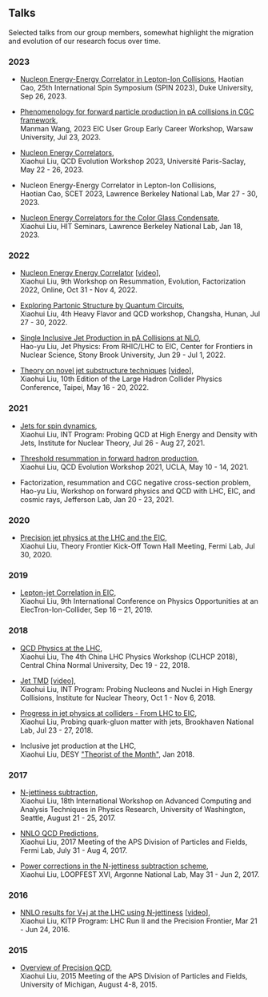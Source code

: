 ## Talks

Selected talks from our group members, somewhat highlight the migration and evolution of our research focus over time.

### 2023
- [Nucleon Energy-Energy Correlator in Lepton-Ion Collisions](https://indico.jlab.org/event/663/contributions/12836/), Haotian Cao, 25th International Spin Symposium (SPIN 2023), Duke University, Sep 26, 2023.
  
- [Phenomenology for forward particle production in pA collisions in CGC framework](https://indico.jlab.org/event/696/contributions/13156/attachments/10116/15058/EICUS_Early_Career_Manman_Wang_slides.pdf),\
  Manman Wang, 2023 EIC User Group Early Career Workshop, Warsaw University, Jul 23, 2023. 
   
- [Nucleon Energy Correlators](https://indico.cern.ch/event/1239374/contributions/5317052/attachments/2650587/4592730/eec-qcd-evolution.pdf),\
  Xiaohui Liu, QCD Evolution Workshop 2023, Université Paris-Saclay,  May 22 - 26, 2023.

- Nucleon Energy-Energy Correlator in Lepton-Ion Collisions,\
  Haotian Cao, SCET 2023, Lawrence Berkeley National Lab, Mar 27 - 30, 2023. 
  
- [Nucleon Energy Correlators for the Color Glass Condensate](https://drive.google.com/file/d/1f5IxEkk2yoX7QbDETMmTpFgD_9E75vYR/view?usp=share_link),\
  Xiaohui Liu, HIT Seminars, Lawrence Berkeley National Lab, Jan 18, 2023. 

### 2022 

- [Nucleon Energy Energy Correlator](https://indico.desy.de/event/32950/contributions/129272/attachments/78092/101357/eec-resummation.pdf) [[video](https://indico.desy.de/event/32950/contributions/129272/attachments/78092/101177/Xiaohui.mp4)],\
  Xiaohui Liu, 9th Workshop on Resummation, Evolution, Factorization 2022, Online, Oct 31 - Nov 4, 2022. 

- [Exploring Partonic Structure by Quantum Circuits](https://indico.ihep.ac.cn/event/16171/contributions/44331/attachments/21335/24295/changsha-talk.pdf),\
  Xiaohui Liu, 4th Heavy Flavor and QCD workshop, Changsha, Hunan, Jul 27 - 30, 2022.
  
- [Single Inclusive Jet Production in pA Collisions at NLO](https://indico.bnl.gov/event/14375/contributions/65339/attachments/41935/70216/Single%20Inclusive%20Jet%20Production%20in%20pACollisions%20at%20NLO-cfns2022.pdf),\
  Hao-yu Liu, Jet Physics: From RHIC/LHC to EIC, Center for Frontiers in Nuclear Science, Stony Brook University, Jun 29 - Jul 1, 2022. 
 
- [Theory on novel jet substructure techniques](https://indico.cern.ch/event/1109611/contributions/4773201/attachments/2444893/4191496/lhcp2022.pdf) [[video](https://cds.cern.ch/record/2811519)],\
  Xiaohui Liu, 10th Edition of the Large Hadron Collider Physics Conference, Taipei, May 16 - 20, 2022.

### 2021 

- [Jets for spin dynamics](https://www.google.com/url?q=https://archive.int.washington.edu/talks/WorkShops/int_21_2b/People/Liu_X/Liu.pdf&sa=D&source=editors&ust=1693150692831553&usg=AOvVaw1VPyHK3AqgNOoT0aPdbqzG),\
  Xiaohui Liu, INT Program: Probing QCD at High Energy and Density with Jets, Institute for Nuclear Theory, Jul 26 - Aug 27, 2021.


- [Threshold resummation in forward hadron production](https://indico.bnl.gov/event/6803/contributions/49179/attachments/34417/55829/QCD-EVOLUTION.pdf),\
  Xiaohui Liu, QCD Evolution Workshop 2021, UCLA, May 10 - 14, 2021.

- Factorization, resummation and CGC negative cross-section problem,\
  Hao-yu Liu, Workshop on forward physics and QCD with LHC, EIC, and cosmic rays, Jefferson Lab, Jan 20 - 23, 2021. 


### 2020 
- [Precision jet physics at the LHC and the EIC](https://indico.fnal.gov/event/44512/contributions/192853/attachments/132171/162278/snowmass2020.pdf),\
  Xiaohui Liu, Theory Frontier Kick-Off Town Hall Meeting, Fermi Lab, Jul 30, 2020. 

### 2019  
- [Lepton-jet Correlation in EIC](https://conferences.lbl.gov/event/196/contributions/1173/attachments/2048/57/go),\
  Xiaohui Liu, 9th International Conference on Physics Opportunities at an ElecTron-Ion-Collider, Sep 16 – 21, 2019. 

### 2018 
- [QCD Physics at the LHC](https://indico.ihep.ac.cn/event/8414/contributions/101575/attachments/54281/62482/CLHCP2018-QCD-2.pdf),\
  Xiaohui Liu, The 4th China LHC Physics Workshop (CLHCP 2018), Central China Normal University, Dec 19 - 22, 2018.
  
- [Jet TMD](http://archive.int.washington.edu/talks/WorkShops/int_18_3/People/Liu_X/Liu.pdf) [[video](https://youtu.be/ThbrWkvFjWU)],\
  Xiaohui Liu, INT Program: Probing Nucleons and Nuclei in High Energy Collisions, Institute for Nuclear Theory, Oct 1 - Nov 6, 2018.

- [Progress in jet physics at colliders - From LHC to EIC](https://indico.bnl.gov/event/4429/contributions/22832/attachments/19394/25269/Xiaohui-talk-bnl-2018.pdf),\
  Xiaohui Liu, Probing quark-gluon matter with jets, Brookhaven National Lab, Jul 23 - 27, 2018.

- Inclusive jet production at the LHC,\
  Xiaohui Liu, DESY ["Theorist of the Month"](https://www.terascale.de/research_topics/rt1_physics_analysis/analysis_centre/theorist_of_the_month/), Jan 2018. 

### 2017 
- [N-jettiness subtraction](https://indico.cern.ch/event/567550/contributions/2625751/attachments/1510157/2354989/ACAT2017-xhliu.pdf),\
  Xiaohui Liu, 18th International Workshop on Advanced Computing and Analysis Techniques in Physics Research, University of Washington, Seattle, August 21 - 25, 2017. 

   
- [NNLO QCD Predictions](https://indico.fnal.gov/event/11999/contributions/11441/attachments/7400/9502/dpf2017.pdf),\
  Xiaohui Liu, 2017 Meeting of the APS Division of Particles and Fields, Fermi Lab, July 31 - Aug 4, 2017.

- [Power corrections in the N-jettiness subtraction scheme](https://indico.fnal.gov/event/24510/contributions/117770/attachments/76432/91604/talk-loopfest.pdf),\
  Xiaohui Liu, LOOPFEST XVI, Argonne National Lab, May 31 - Jun 2, 2017. 

### 2016
- [NNLO results for V+j at the LHC using N-jettiness](https://www.on.kitp.ucsb.edu/online/lhc16/liu/pdf/Liu_LHC16_KITP.pdf) [[video](http://s3-us-west-2.amazonaws.com/kitpcloud/lhc16/Liu_LHC16_KITP.mp4)],\
  Xiaohui Liu, KITP Program: LHC Run II and the Precision Frontier, Mar 21 - Jun 24, 2016. 

### 2015
- [Overview of Precision QCD](https://indico.cern.ch/event/361123/contributions/856495/attachments/1135957/1625441/dpftalk-xhliu-1.pdf),\
  Xiaohui Liu, 2015 Meeting of the APS Division of Particles and Fields, University of Michigan, August 4-8, 2015. 
